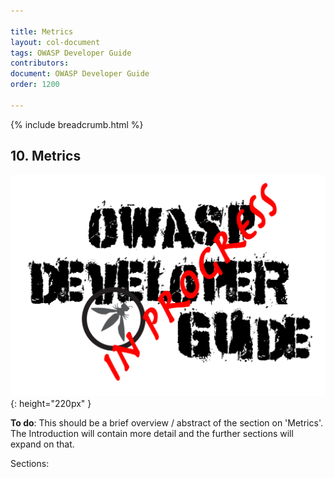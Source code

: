 ```yaml
---

title: Metrics
layout: col-document
tags: OWASP Developer Guide
contributors:
document: OWASP Developer Guide
order: 1200

---
```


{% include breadcrumb.html %}

## 10. Metrics

![Developer Guide](../assets/images/dg_wip.png "OWASP Developer Guide"){: height="220px" }

**To do**: This should be a brief overview / abstract of the section on 'Metrics'.
The Introduction will contain more detail and the further sections will expand on that.

Sections:
